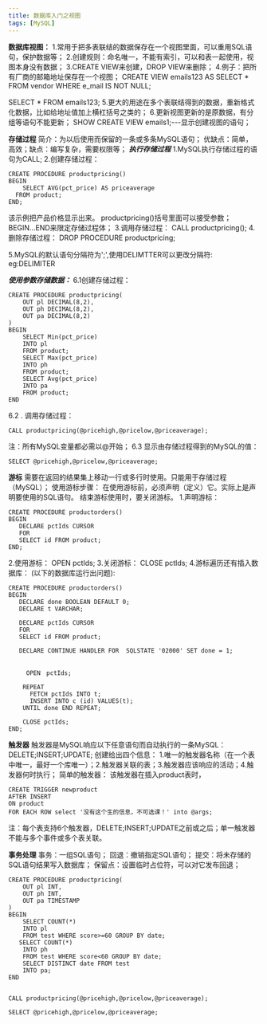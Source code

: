 ```yaml
---
title: 数据库入门之视图
tags: [MySQL]
---
```


**数据库视图：**
1.常用于把多表联结的数据保存在一个视图里面，可以重用SQL语句，保护数据等；
2.创建规则：命名唯一，不能有索引，可以和表一起使用，视图本身没有数据；
3.CREATE VIEW来创建，DROP VIEW来删除；
4.例子：把所有厂商的邮箱地址保存在一个视图；
CREATE VIEW emails123 AS
SELECT * FROM vendor WHERE e_mail IS NOT NULL;

SELECT * FROM emails123;
5.更大的用途在多个表联结得到的数据，重新格式化数据，比如给地址值加上横杠括号之类的；
6.更新视图更新的是原数据，有分组等语句不能更新；
SHOW CREATE VIEW emails1;---显示创建视图的语句；

**存储过程**
简介：为以后使用而保留的一条或多条MySQL语句；
优缺点：简单，高效；缺点：编写复杂，需要权限等；
***执行存储过程***
1.MySQL执行存储过程的语句为CALL;
2.创建存储过程：
```
CREATE PROCEDURE productpricing()
BEGIN 
	SELECT AVG(pct_price) AS priceaverage
  FROM product;
END;
```
该示例把产品价格显示出来。
productpricing()括号里面可以接受参数；BEGIN...END来限定存储过程体；
3.调用存储过程：
CALL productpricing();
4.删除存储过程：
DROP PROCEDURE productpricing;

5.MySQL的默认语句分隔符为';',使用DELIMTTER可以更改分隔符:
eg:DELIMITER

***使用参数存储数据：***
6.1创建存储过程：
```
CREATE PROCEDURE productpricing(
    OUT pl DECIMAL(8,2),
    OUT ph DECIMAL(8,2),
    OUT pa DECIMAL(8,2)
)
BEGIN
    SELECT Min(pct_price)
    INTO pl 
    FROM product;
    SELECT Max(pct_price)
    INTO ph 
    FROM product;
    SELECT Avg(pct_price)
    INTO pa 
    FROM product;
END
```
6.2 . 调用存储过程：
```
CALL productpricing(@pricehigh,@pricelow,@priceaverage);
```
注：所有MySQL变量都必需以@开始；
6.3 显示由存储过程得到的MySQL的值：
```
SELECT @pricehigh,@pricelow,@priceaverage;
```

**游标**
需要在返回的结果集上移动一行或多行时使用。只能用于存储过程（MySQL）；
使用游标步骤：
在使用游标前，必须声明（定义）它。实际上是声明要使用的SQL语句。
结束游标使用时，要关闭游标。
1.声明游标：
```
CREATE PROCEDURE productorders()
BEGIN 
   DECLARE pctIds CURSOR
   FOR 
   SELECT id FROM product;
END;
```
2.使用游标：
OPEN pctIds;
3.关闭游标：
CLOSE pctIds;
4.游标遍历还有插入数据库：
(以下的数据库运行出问题):
```
CREATE PROCEDURE productorders()
BEGIN 
   DECLARE done BOOLEAN DEFAULT 0;
   DECLARE t VARCHAR;

   DECLARE pctIds CURSOR
   FOR 
   SELECT id FROM product;
   
   DECLARE CONTINUE HANDLER FOR  SQLSTATE '02000' SET done = 1;
   

	 OPEN　pctIds;
   
    REPEAT 
      FETCH pctIds INTO t;
      INSERT INTO c (id) VALUES(t);
    UNTIL done END REPEAT;
   
    CLOSE pctIds;
END;
```
**触发器**
触发器是MySQL响应以下任意语句而自动执行的一条MySQL：DELETE;INSERT;UPDATE;
创建给出四个信息：
1.唯一的触发器名称（在一个表中唯一，最好一个库唯一）；2.触发器关联的表；3.触发器应该响应的活动；4.触发器何时执行；
简单的触发器：
该触发器在插入product表时，
```
CREATE TRIGGER newproduct 
AFTER INSERT 
ON product 
FOR EACH ROW select '没有这个生的信息，不可选课！' into @args; 
```
注：每个表支持6个触发器，DELETE;INSERT;UPDATE之前或之后；单一触发器不能与多个事件或多个表关联。

**事务处理**
事务：一组SQL语句；
回退：撤销指定SQL语句；
提交：将未存储的SQL语句结果写入数据库；
保留点：设置临时占位符，可以对它发布回退；

```
CREATE PROCEDURE productpricing(
    OUT pl INT,
    OUT ph INT,
    OUT pa TIMESTAMP
)
BEGIN
    SELECT COUNT(*)
    INTO pl 
    FROM test WHERE score>=60 GROUP BY date;
   SELECT COUNT(*)
    INTO ph 
    FROM test WHERE score<60 GROUP BY date;
    SELECT DISTINCT date FROM test 
    INTO pa;
END


CALL productpricing(@pricehigh,@pricelow,@priceaverage);

SELECT @pricehigh,@pricelow,@priceaverage;
```